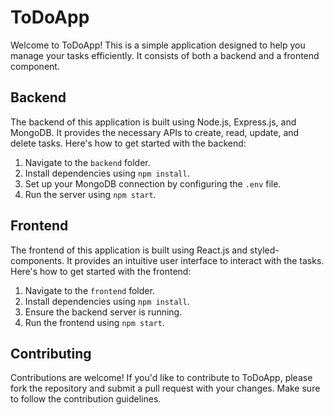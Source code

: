 # ToDoApp

Welcome to ToDoApp! This is a simple application designed to help you manage your tasks efficiently. It consists of both a backend and a frontend component.

## Backend

The backend of this application is built using Node.js, Express.js, and MongoDB. It provides the necessary APIs to create, read, update, and delete tasks. Here's how to get started with the backend:

1. Navigate to the `backend` folder.
2. Install dependencies using `npm install`.
3. Set up your MongoDB connection by configuring the `.env` file.
4. Run the server using `npm start`.

## Frontend

The frontend of this application is built using React.js and styled-components. It provides an intuitive user interface to interact with the tasks. Here's how to get started with the frontend:

1. Navigate to the `frontend` folder.
2. Install dependencies using `npm install`.
3. Ensure the backend server is running.
4. Run the frontend using `npm start`.

## Contributing

Contributions are welcome! If you'd like to contribute to ToDoApp, please fork the repository and submit a pull request with your changes. Make sure to follow the contribution guidelines.
